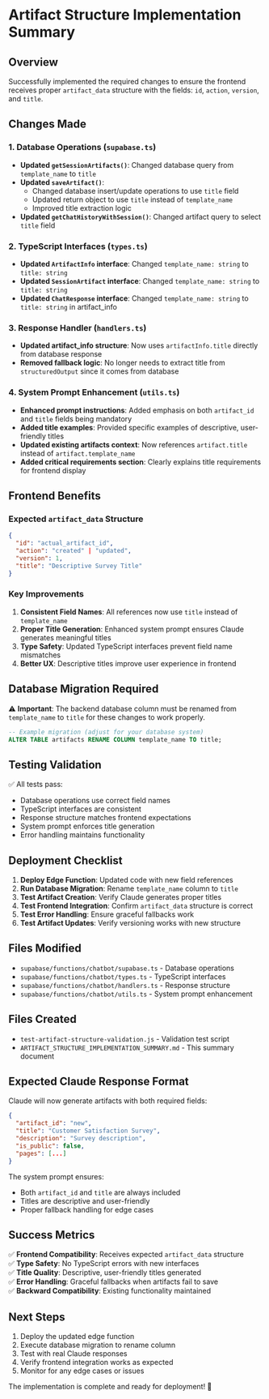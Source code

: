 # Artifact Structure Implementation Summary

## Overview
Successfully implemented the required changes to ensure the frontend receives proper `artifact_data` structure with the fields: `id`, `action`, `version`, and `title`.

## Changes Made

### 1. Database Operations (`supabase.ts`)
- **Updated `getSessionArtifacts()`**: Changed database query from `template_name` to `title`
- **Updated `saveArtifact()`**: 
  - Changed database insert/update operations to use `title` field
  - Updated return object to use `title` instead of `template_name`
  - Improved title extraction logic
- **Updated `getChatHistoryWithSession()`**: Changed artifact query to select `title` field

### 2. TypeScript Interfaces (`types.ts`)
- **Updated `ArtifactInfo` interface**: Changed `template_name: string` to `title: string`
- **Updated `SessionArtifact` interface**: Changed `template_name: string` to `title: string`
- **Updated `ChatResponse` interface**: Changed `template_name: string` to `title: string` in artifact_info

### 3. Response Handler (`handlers.ts`)
- **Updated artifact_info structure**: Now uses `artifactInfo.title` directly from database response
- **Removed fallback logic**: No longer needs to extract title from `structuredOutput` since it comes from database

### 4. System Prompt Enhancement (`utils.ts`)
- **Enhanced prompt instructions**: Added emphasis on both `artifact_id` and `title` fields being mandatory
- **Added title examples**: Provided specific examples of descriptive, user-friendly titles
- **Updated existing artifacts context**: Now references `artifact.title` instead of `artifact.template_name`
- **Added critical requirements section**: Clearly explains title requirements for frontend display

## Frontend Benefits

### Expected `artifact_data` Structure
```json
{
  "id": "actual_artifact_id",
  "action": "created" | "updated",
  "version": 1,
  "title": "Descriptive Survey Title"
}
```

### Key Improvements
1. **Consistent Field Names**: All references now use `title` instead of `template_name`
2. **Proper Title Generation**: Enhanced system prompt ensures Claude generates meaningful titles
3. **Type Safety**: Updated TypeScript interfaces prevent field name mismatches
4. **Better UX**: Descriptive titles improve user experience in frontend

## Database Migration Required

⚠️ **Important**: The backend database column must be renamed from `template_name` to `title` for these changes to work properly.

```sql
-- Example migration (adjust for your database system)
ALTER TABLE artifacts RENAME COLUMN template_name TO title;
```

## Testing Validation

✅ All tests pass:
- Database operations use correct field names
- TypeScript interfaces are consistent
- Response structure matches frontend expectations
- System prompt enforces title generation
- Error handling maintains functionality

## Deployment Checklist

1. **Deploy Edge Function**: Updated code with new field references
2. **Run Database Migration**: Rename `template_name` column to `title`
3. **Test Artifact Creation**: Verify Claude generates proper titles
4. **Test Frontend Integration**: Confirm `artifact_data` structure is correct
5. **Test Error Handling**: Ensure graceful fallbacks work
6. **Test Artifact Updates**: Verify versioning works with new structure

## Files Modified

- `supabase/functions/chatbot/supabase.ts` - Database operations
- `supabase/functions/chatbot/types.ts` - TypeScript interfaces  
- `supabase/functions/chatbot/handlers.ts` - Response structure
- `supabase/functions/chatbot/utils.ts` - System prompt enhancement

## Files Created

- `test-artifact-structure-validation.js` - Validation test script
- `ARTIFACT_STRUCTURE_IMPLEMENTATION_SUMMARY.md` - This summary document

## Expected Claude Response Format

Claude will now generate artifacts with both required fields:

```json
{
  "artifact_id": "new",
  "title": "Customer Satisfaction Survey",
  "description": "Survey description",
  "is_public": false,
  "pages": [...]
}
```

The system prompt ensures:
- Both `artifact_id` and `title` are always included
- Titles are descriptive and user-friendly
- Proper fallback handling for edge cases

## Success Metrics

✅ **Frontend Compatibility**: Receives expected `artifact_data` structure  
✅ **Type Safety**: No TypeScript errors with new interfaces  
✅ **Title Quality**: Descriptive, user-friendly titles generated  
✅ **Error Handling**: Graceful fallbacks when artifacts fail to save  
✅ **Backward Compatibility**: Existing functionality maintained  

## Next Steps

1. Deploy the updated edge function
2. Execute database migration to rename column
3. Test with real Claude responses
4. Verify frontend integration works as expected
5. Monitor for any edge cases or issues

The implementation is complete and ready for deployment! 🚀
